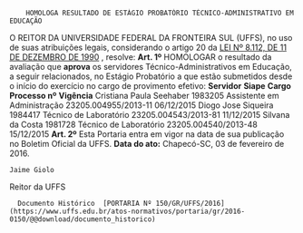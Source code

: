         HOMOLOGA RESULTADO DE ESTÁGIO PROBATÓRIO TÉCNICO-ADMINISTRATIVO EM EDUCAÇÃO  

 O REITOR DA UNIVERSIDADE FEDERAL DA FRONTEIRA SUL (UFFS), no uso de suas atribuições legais, considerando o artigo 20 da [LEI Nº 8.112, DE 11 DE DEZEMBRO DE 1990](http://www.planalto.gov.br/ccivil_03/leis/l8112cons.htm)  , resolve:   **Art. 1º** HOMOLOGAR o resultado da avaliação que **aprova** os servidores Técnico-Administrativos em Educação, a seguir relacionados, no Estágio Probatório a que estão submetidos desde o início do exercício no cargo de provimento efetivo:     **Servidor**    **Siape**    **Cargo**    **Processo nº**    **Vigência**      Cristiana Paula Seehaber   1983205   Assistente em Administração   23205.004955/2013-11   06/12/2015     Diogo Jose Siqueira   1984417   Técnico de Laboratório   23205.004543/2013-81   11/12/2015     Silvana da Costa   1981728   Técnico de Laboratório   23205.004540/2013-48   15/12/2015       **Art. 2º** Esta Portaria entra em vigor na data de sua publicação no Boletim Oficial da UFFS.      **Data do ato:** Chapecó-SC, 03 de fevereiro de 2016.   
 

    Jaime Giolo   
 Reitor da UFFS 

      Documento Histórico  [PORTARIA Nº 150/GR/UFFS/2016](https://www.uffs.edu.br/atos-normativos/portaria/gr/2016-0150/@@download/documento_historico)     
      
